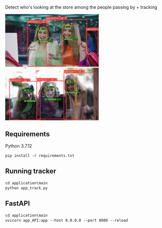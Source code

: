 Detect who's looking at the store among the people passing by + tracking
<p>
    <img src="videos/women_frame218.PNG" width="300"/>
<img src="videos/women2_frame334.PNG" width="300"/>
</p>



## Requirements

Python 3.7.12 

```
pip install -r requirements.txt
```

    
## Running tracker

```
cd application\main
python app_track.py
```


## FastAPI

```
cd application\main
uvicorn app_API:app --host 0.0.0.0 --port 8000 --reload

```



